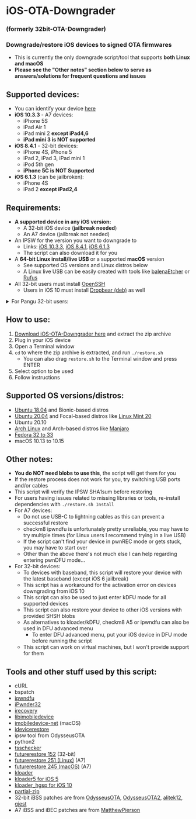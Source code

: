 # iOS-OTA-Downgrader
### (formerly 32bit-OTA-Downgrader)
### Downgrade/restore iOS devices to signed OTA firmwares
- This is currently the only downgrade script/tool that supports **both Linux and macOS**
- **Please see the "Other notes" section below to serve as answers/solutions for frequent questions and issues**

## Supported devices:

- You can identify your device [here](https://ipsw.me/device-finder)
- **iOS 10.3.3** - A7 devices:
  - iPhone 5S
  - iPad Air 1
  - iPad mini 2 **except iPad4,6**
  - **iPad mini 3 is NOT supported**
- **iOS 8.4.1** - 32-bit devices:
  - iPhone 4S, iPhone 5
  - iPad 2, iPad 3, iPad mini 1
  - iPod 5th gen
  - **iPhone 5C is NOT Supported**
- **iOS 6.1.3** (can be jailbroken):
  - iPhone 4S
  - iPad 2 **except iPad2,4**

## Requirements:
- **A supported device in any iOS version:**
  - A 32-bit iOS device (**jailbreak needed**)
  - An A7 device (jailbreak not needed)
- An IPSW for the version you want to downgrade to
  - Links: [iOS 10.3.3](https://ipsw.me/10.3.3), [iOS 8.4.1](https://ipsw.me/8.4.1), [iOS 6.1.3](https://ipsw.me/6.1.3)
  - The script can also download it for you
- A **64-bit Linux install/live USB** or a supported **macOS** version
  - See supported OS versions and Linux distros below
  - A Linux live USB can be easily created with tools like [balenaEtcher](https://www.balena.io/etcher/) or [Rufus](https://rufus.ie/)
- All 32-bit users must install [OpenSSH](https://cydia.saurik.com/package/openssh/)
  - Users in iOS 10 must install [Dropbear (deb)](https://github.com/LukeZGD/iOS-OTA-Downgrader-Keys/releases/download/tools/Dropbear.deb) as well
  
<details>
  <summary>For Pangu 32-bit users:</summary>
  <ul><li>For 32-bit users using Pangu, install the latest untether for your iOS version <a href="https://github.com/LukeZGD/iOS-OTA-Downgrader-Keys/releases/tag/untether">here</a></li></ul>
</details>

## How to use:
1. [Download iOS-OTA-Downgrader here](https://github.com/LukeZGD/iOS-OTA-Downgrader/archive/master.zip) and extract the zip archive
2. Plug in your iOS device
3. Open a Terminal window
4. `cd` to where the zip archive is extracted, and run `./restore.sh`
    - You can also drag `restore.sh` to the Terminal window and press ENTER
5. Select option to be used
6. Follow instructions

## Supported OS versions/distros:
- [Ubuntu 18.04](http://releases.ubuntu.com/bionic/) and Bionic-based distros
- [Ubuntu 20.04](http://releases.ubuntu.com/focal/) and Focal-based distros like [Linux Mint 20](https://www.linuxmint.com/)
- Ubuntu 20.10
- [Arch Linux](https://www.archlinux.org/) and Arch-based distros like [Manjaro](https://manjaro.org/)
- [Fedora 32 to 33](https://getfedora.org/)
- macOS 10.13 to 10.15

## Other notes:
- **You do NOT need blobs to use this**, the script will get them for you
- If the restore process does not work for you, try switching USB ports and/or cables
- This script will verify the IPSW SHA1sum before restoring
- For users having issues related to missing libraries or tools, re-install dependencies with `./restore.sh Install`
- For A7 devices:
  - Do not use USB-C to lightning cables as this can prevent a successful restore
  - checkm8 ipwndfu is unfortunately pretty unreliable, you may have to try multiple times (for Linux users I recommend trying in a live USB)
  - If the script can't find your device in pwnREC mode or gets stuck, you may have to start over
  - Other than the above there's not much else I can help regarding entering pwnDFU mode...
- For 32-bit devices:
  - To devices with baseband, this script will restore your device with the latest baseband (except iOS 6 jailbreak)
  - This script has a workaround for the activation error on devices downgrading from iOS 10
  - This script can also be used to just enter kDFU mode for all supported devices
  - This script can also restore your device to other iOS versions with provided SHSH blobs
  - As alternatives to kloader/kDFU, checkm8 A5 or ipwndfu can also be used in DFU advanced menu
    - To enter DFU advanced menu, put your iOS device in DFU mode before running the script
  - This script can work on virtual machines, but I won't provide support for them

## Tools and other stuff used by this script:
- cURL
- bspatch
- [ipwndfu](https://github.com/LukeZGD/ipwndfu)
- [iPwnder32](https://github.com/dora2-iOS/iPwnder32)
- [irecovery](https://github.com/LukeZGD/libirecovery)
- [libimobiledevice](https://github.com/libimobiledevice/libimobiledevice)
- [imobiledevice-net](https://github.com/libimobiledevice-win32/imobiledevice-net) (macOS)
- [idevicerestore](https://github.com/LukeZGD/idevicerestore)
- ipsw tool from OdysseusOTA
- python2
- [tsschecker](https://github.com/tihmstar/tsschecker)
- [futurerestore 152](http://api.tihmstar.net/builds/futurerestore/futurerestore-latest.zip) (32-bit)
- [futurerestore 251 (Linux)](https://github.com/LukeZGD/futurerestore) (A7)
- [futurerestore 245 (macOS)](https://github.com/MatthewPierson/Vieux/blob/master/resources/bin/futurerestore) (A7)
- [kloader](https://www.youtube.com/watch?v=fh0tB6fp0Sc)
- [kloader5 for iOS 5](https://mtmdev.org/pmbonneau-archive)
- [kloader_hgsp for iOS 10](https://twitter.com/nyan_satan/status/945203180522045440)
- [partial-zip](https://github.com/matteyeux/partial-zip)
- 32-bit iBSS patches are from [OdysseusOTA](https://www.youtube.com/watch?v=Wo7mGdMcjxw), [OdysseusOTA2](https://www.youtube.com/watch?v=fh0tB6fp0Sc), [alitek12](https://www.mediafire.com/folder/b1z64roy512wd/FirmwareBundles), [gjest](https://files.fm/u/fcbqqdnw)
- A7 iBSS and iBEC patches are from [MatthewPierson](https://github.com/MatthewPierson/iPhone-5s-OTA-Downgrade-Patches)
